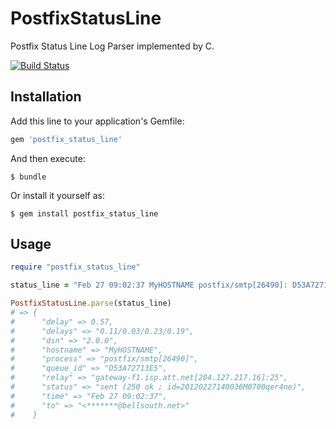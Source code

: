 # PostfixStatusLine

Postfix Status Line Log Parser implemented by C.

[![Build Status](https://travis-ci.org/winebarrel/postfix_status_line.svg?branch=master)](https://travis-ci.org/winebarrel/postfix_status_line)

## Installation

Add this line to your application's Gemfile:

```ruby
gem 'postfix_status_line'
```

And then execute:

    $ bundle

Or install it yourself as:

    $ gem install postfix_status_line

## Usage

```ruby
require "postfix_status_line"

status_line = "Feb 27 09:02:37 MyHOSTNAME postfix/smtp[26490]: D53A72713E5: to=<myemail@bellsouth.net>, relay=gateway-f1.isp.att.net[204.127.217.16]:25, delay=0.57, delays=0.11/0.03/0.23/0.19, dsn=2.0.0, status=sent (250 ok ; id=20120227140036M0700qer4ne)"

PostfixStatusLine.parse(status_line)
# => {
#      "delay" => 0.57,
#      "delays" => "0.11/0.03/0.23/0.19",
#      "dsn" => "2.0.0",
#      "hostname" => "MyHOSTNAME",
#      "process" => "postfix/smtp[26490]",
#      "queue_id" => "D53A72713E5",
#      "relay" => "gateway-f1.isp.att.net[204.127.217.16]:25",
#      "status" => "sent (250 ok ; id=20120227140036M0700qer4ne)",
#      "time" => "Feb 27 09:02:37",
#      "to" => "<*******@bellsouth.net>"
#    }
```
